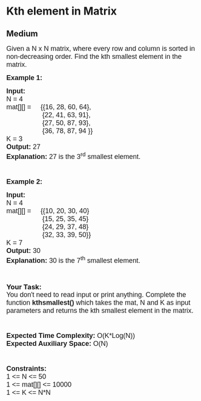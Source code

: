 # Kth element in Matrix
## Medium 
<div class="problem-statement" style="user-select: auto;">
                <p style="user-select: auto;"></p><p style="user-select: auto;"><span style="font-size: 18px; user-select: auto;"><span style="font-family: arial, helvetica, sans-serif; user-select: auto;">Given a&nbsp;N&nbsp;x N&nbsp;matrix, where every row and column is sorted in non-decreasing order. Find the kth smallest element in the matrix.</span></span></p>

<div style="user-select: auto;"><span style="font-size: 18px; user-select: auto;"><span style="font-family: arial, helvetica, sans-serif; user-select: auto;"><strong style="user-select: auto;">Example 1:</strong></span></span></div>

<pre style="position: relative; user-select: auto;"><span style="font-size: 18px; user-select: auto;"><span style="font-family: arial, helvetica, sans-serif; user-select: auto;"><strong style="user-select: auto;">Input:
</strong>N = 4
mat[][] =     {{16, 28, 60, 64},
                   {22, 41, 63, 91},
                   {27, 50, 87, 93},
                   {36, 78, 87, 94 }}
K = 3
<strong style="user-select: auto;">Output: </strong>27
<strong style="user-select: auto;">Explanation: </strong>27 is the 3<sup style="user-select: auto;">rd</sup> smallest element.</span></span><div class="open_grepper_editor" title="Edit &amp; Save To Grepper" style="user-select: auto;"></div></pre>

<p style="user-select: auto;">&nbsp;</p>

<div style="user-select: auto;"><span style="font-size: 18px; user-select: auto;"><span style="font-family: arial, helvetica, sans-serif; user-select: auto;"><strong style="user-select: auto;">Example 2:</strong></span></span></div>

<pre style="position: relative; user-select: auto;"><span style="font-size: 18px; user-select: auto;"><span style="font-family: arial, helvetica, sans-serif; user-select: auto;"><strong style="user-select: auto;">Input:
</strong>N = 4
mat[][] =     {{10, 20, 30, 40}
                   {15, 25, 35, 45}
                   {24, 29, 37, 48}
                   {32, 33, 39, 50}}
K = 7
<strong style="user-select: auto;">Output: </strong>30
<strong style="user-select: auto;">Explanation: </strong>30 is the 7<sup style="user-select: auto;">th</sup> smallest element.</span></span><div class="open_grepper_editor" title="Edit &amp; Save To Grepper" style="user-select: auto;"></div></pre>

<div style="user-select: auto;"><br style="user-select: auto;">
<br style="user-select: auto;">
<strong style="user-select: auto;"><span style="font-size: 18px; user-select: auto;">Your Task:</span></strong><br style="user-select: auto;">
<span style="font-size: 18px; user-select: auto;"><span style="font-family: arial, helvetica, sans-serif; user-select: auto;">You don't need to read input or print anything. Complete the function <strong style="user-select: auto;">kthsmallest()</strong> which takes the mat, N and K as input parameters and returns the kth smallest element in the matrix.</span></span></div>

<p style="user-select: auto;">&nbsp;</p>

<p style="user-select: auto;"><span style="font-size: 18px; user-select: auto;"><span style="font-family: arial, helvetica, sans-serif; user-select: auto;"><strong style="user-select: auto;">Expected Time Complexity:&nbsp;</strong>O(K*Log(N))<br style="user-select: auto;">
<strong style="user-select: auto;">Expected Auxiliary Space:&nbsp;</strong>O(N)</span></span></p>

<p style="user-select: auto;">&nbsp;</p>

<p style="user-select: auto;"><span style="font-size: 18px; user-select: auto;"><span style="font-family: arial, helvetica, sans-serif; user-select: auto;"><strong style="user-select: auto;">Constraints:</strong><br style="user-select: auto;">
1 &lt;= N &lt;= 50<br style="user-select: auto;">
1 &lt;= mat[][] &lt;= 10000</span></span><br style="user-select: auto;">
<span style="font-size: 18px; user-select: auto;"><span style="font-family: arial, helvetica, sans-serif; user-select: auto;">1 &lt;= K &lt;= N*N</span></span><br style="user-select: auto;">
<br style="user-select: auto;">
&nbsp;</p>
 <p style="user-select: auto;"></p>
            </div>